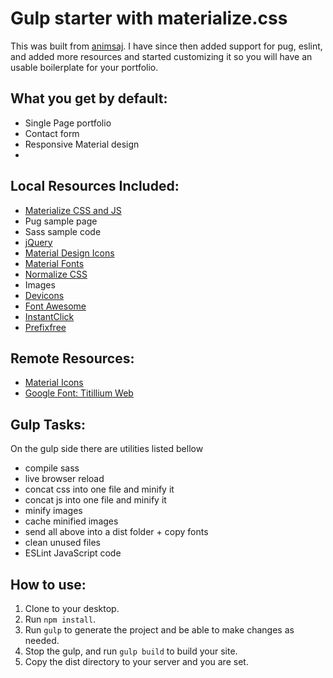 # Gulp starter with materialize.css

This was built from [animsaj](https://github.com/animsaj/gulp-materialize-starter). I have since then added support for pug, eslint, and added more resources and started customizing it so you will have an usable boilerplate for your portfolio.

## What you get by default:

- Single Page portfolio
- Contact form
- Responsive Material design
- 
## Local Resources Included:

- [Materialize CSS and JS](http://materializecss.com/)
- Pug sample page
- Sass sample code
- [jQuery](https://jquery.com/)
- [Material Design Icons](https://materialdesignicons.com/)
- [Material Fonts](https://www.google.com/fonts/specimen/Roboto)
- [Normalize CSS](https://necolas.github.io/normalize.css/)
- Images
- [Devicons](https://vorillaz.github.io/devicons/#/main)
- [Font Awesome](http://fontawesome.io/)
- [InstantClick](http://instantclick.io/)
- [Prefixfree](https://leaverou.github.io/prefixfree/)

## Remote Resources:

- [Material Icons](https://design.google.com/icons/)
- [Google Font: Titillium Web](https://www.google.com/fonts/specimen/Titillium+Web)

## Gulp Tasks:

On the gulp side there are utilities listed bellow

- compile sass
- live browser reload
- concat css into one file and minify it
- concat js into one file and minify it
- minify images
- cache minified images
- send all above into a dist folder + copy fonts
- clean unused files
- ESLint JavaScript code

## How to use:

1. Clone to your desktop.
2. Run `npm install`.
3. Run `gulp` to generate the project and be able to make changes as needed.
4. Stop the gulp, and run `gulp build` to build your site.
5. Copy the dist directory to your server and you are set.
